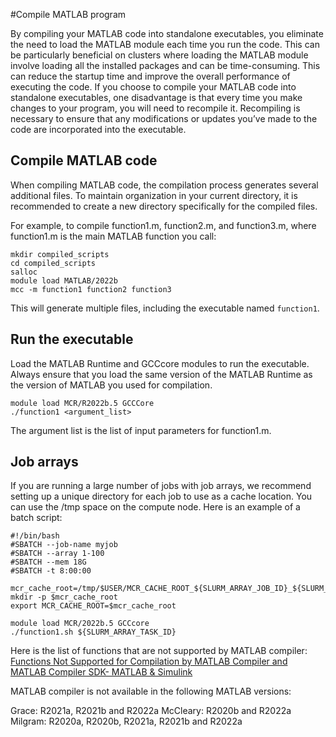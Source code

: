 #Compile MATLAB program

By compiling your MATLAB code into standalone executables, you eliminate the need to load the MATLAB module each time you run the code. This can be particularly beneficial on clusters where loading the MATLAB module involve loading all the installed packages and can be time-consuming. This can reduce the startup time and improve the overall performance of executing the code. If you choose to compile your MATLAB code into standalone executables, one disadvantage is that every time you make changes to your program, you will need to recompile it. Recompiling is necessary to ensure that any modifications or updates you’ve made to the code are incorporated into the executable. 
 
## Compile MATLAB code

When compiling MATLAB code, the compilation process generates several additional files. To maintain organization in your current directory, it is recommended to create a new directory specifically for the compiled files.

For example, to compile function1.m, function2.m, and function3.m, where function1.m is the main MATLAB function you call: 

```
mkdir compiled_scripts
cd compiled_scripts
salloc 
module load MATLAB/2022b
mcc -m function1 function2 function3
```

This will generate multiple files, including the executable named  `function1`. 

## Run the executable

Load the MATLAB Runtime and GCCcore modules to run the executable. Always ensure that you load the same version of the MATLAB Runtime as the version of MATLAB you used for compilation.

```
module load MCR/R2022b.5 GCCCore 
./function1 <argument_list> 
```

The argument list is the list of input parameters for function1.m.

## Job arrays

If you are running a large number of jobs with job arrays, we recommend setting up a unique directory for each job to use as a cache location. You can use the /tmp space on the compute node. Here is an example of a batch script:

```
#!/bin/bash
#SBATCH --job-name myjob
#SBATCH --array 1-100
#SBATCH --mem 18G
#SBATCH -t 8:00:00

mcr_cache_root=/tmp/$USER/MCR_CACHE_ROOT_${SLURM_ARRAY_JOB_ID}_${SLURM_ARRAY_TASK_ID}
mkdir -p $mcr_cache_root
export MCR_CACHE_ROOT=$mcr_cache_root

module load MCR/2022b.5 GCCcore 
./function1.sh ${SLURM_ARRAY_TASK_ID}
```

Here is the list of functions that are not supported by MATLAB compiler: [Functions Not Supported for Compilation by MATLAB Compiler and MATLAB Compiler SDK- MATLAB & Simulink](https://www.mathworks.com/help/compiler/unsupported-functions.html) 

MATLAB compiler is not available in the following MATLAB versions:

Grace: R2021a, R2021b and R2022a
McCleary: R2020b and R2022a
Milgram: R2020a, R2020b, R2021a, R2021b and R2022a


